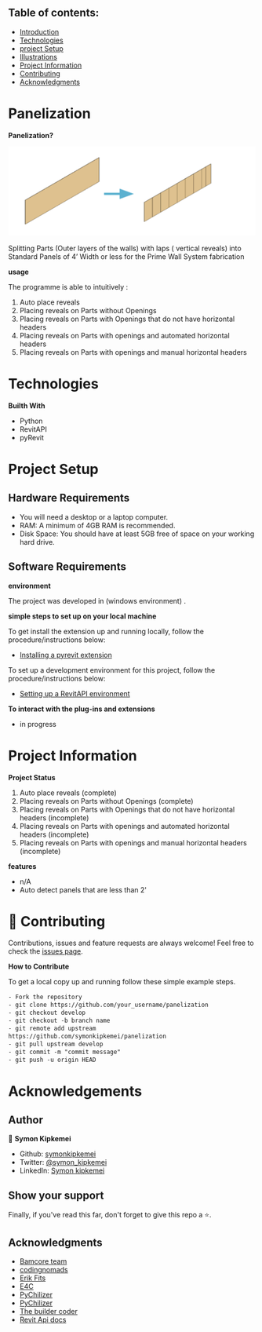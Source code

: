 
## Table of contents:
- [Introduction](#intro)
- [Technologies](#tech)
- [project Setup](#projo)
- [Illustrations](#illus)
- [Project Information](#info)
- [Contributing](#contri)
- [Acknowledgments](#know)

<INTRODUCTION>

<h1 id="intro">Panelization</h1>


**Panelization?**

![Alt text](image.png)

Splitting Parts (Outer layers of the walls) with laps ( vertical reveals) into Standard Panels of 4’ Width  or less for the Prime Wall System fabrication



**usage**

The programme is able to intuitively :
1. Auto place reveals
2. Placing reveals on Parts without Openings
3. Placing reveals on Parts with Openings that do not have horizontal headers
4. Placing reveals on Parts with openings and automated horizontal headers
5. Placing reveals on Parts with openings and manual horizontal headers


<TECHNOLOGIES>

<h1 id="tech">Technologies</h1>

**Builth With**
- Python
- RevitAPI
- pyRevit


<PROJECT-SETUP>

<h1 id="projo">Project Setup</h1>


## Hardware Requirements
- You will need a desktop or a laptop computer.
- RAM: A minimum of 4GB RAM is recommended.
- Disk Space: You should have at least 5GB free of space on your working hard drive.

## Software Requirements

**environment**

The project was developed in (windows environment) .

**simple steps to set up on your local machine**

To get install the extension up and running locally, follow the procedure/instructions below:
- [Installing a pyrevit extension](https://kipkemei.hashnode.dev/installing-a-pyrevit-extension)


To set up a development environment for this project, follow the procedure/instructions below:
- [Setting up a RevitAPI environment](https://kipkemei.hashnode.dev/setting-up-revit-api-development-environment-in-vs-code)


**To interact with the plug-ins and extensions**

- in progress



<PROJECT-INFORMATION>

<h1 id="info">Project Information</h1>

**Project Status**
1. Auto place reveals (complete)
2. Placing reveals on Parts without Openings (complete)
3. Placing reveals on Parts with Openings that do not have horizontal headers (incomplete)
4. Placing reveals on Parts with openings and automated horizontal headers (incomplete)
5. Placing reveals on Parts with openings and manual horizontal headers (incomplete)

**features**
- n/A 
- Auto detect panels that are less than 2'

<CONTRIBUTING>

<h1 id="contri">🤝 Contributing</h1>

Contributions, issues and feature requests are always welcome!
Feel free to check the [issues page](https://github.com/symonkipkemei/panelization/issues).


**How to Contribute**

To get a local copy up and running follow these simple example steps.

```
- Fork the repository
- git clone https://github.com/your_username/panelization
- git checkout develop
- git checkout -b branch name
- git remote add upstream https://github.com/symonkipkemei/panelization
- git pull upstream develop
- git commit -m "commit message"
- git push -u origin HEAD
```


<ACKNOWLEDGMENTS>

<h1 id="know">Acknowledgements</h1>

## Author

👤 **Symon Kipkemei**

- Github: [symonkipkemei](https://github.com/symonkipkemei)
- Twitter: [@symon_kipkemei](https://twitter.com/symon_kipkemei)
- LinkedIn: [Symon kipkemei](https://www.linkedin.com/in/symon-kipkemei/)


## Show your support

Finally, if you've read this far, don't forget to give this repo a ⭐️. 


## Acknowledgments

- [Bamcore team ](https://www.bamcore.com/)
- [codingnomads](https://codingnomads.co/)
- [Erik Fits](https://www.youtube.com/@ErikFrits)
- [E4C](https://www.engineeringforchange.org/)
- [PyChilizer](https://www.youtube.com/@archilizer2946)
- [PyChilizer](https://www.youtube.com/@archilizer2946)
- [The builder coder](https://thebuildingcoder.typepad.com/blog/)
- [Revit Api docs](https://www.revitapidocs.com/)